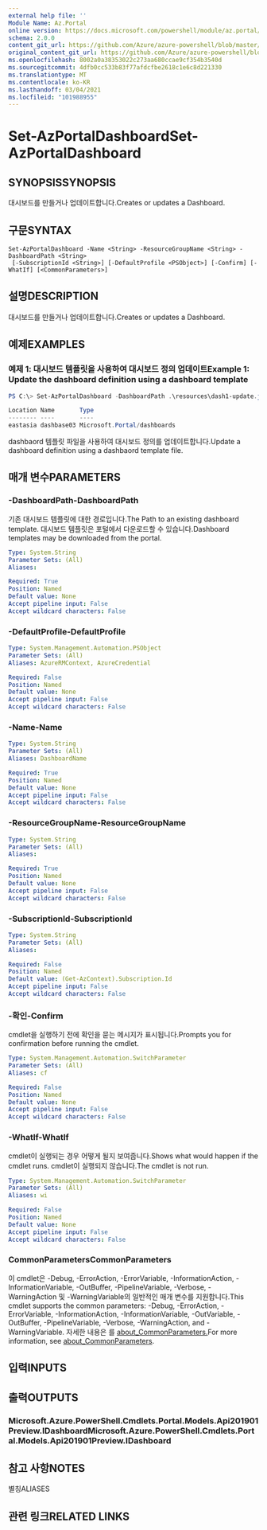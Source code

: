 ```yaml
---
external help file: ''
Module Name: Az.Portal
online version: https://docs.microsoft.com/powershell/module/az.portal/set-azportaldashboard
schema: 2.0.0
content_git_url: https://github.com/Azure/azure-powershell/blob/master/src/Portal/help/Set-AzPortalDashboard.md
original_content_git_url: https://github.com/Azure/azure-powershell/blob/master/src/Portal/help/Set-AzPortalDashboard.md
ms.openlocfilehash: 8002a0a38353022c273aa680ccae9cf354b3540d
ms.sourcegitcommit: 4dfb0cc533b83f77afdcfbe2618c1e6c8d221330
ms.translationtype: MT
ms.contentlocale: ko-KR
ms.lasthandoff: 03/04/2021
ms.locfileid: "101988955"
---
```

# <span data-ttu-id="25590-101">Set-AzPortalDashboard</span><span class="sxs-lookup"><span data-stu-id="25590-101">Set-AzPortalDashboard</span></span>

## <span data-ttu-id="25590-102">SYNOPSIS</span><span class="sxs-lookup"><span data-stu-id="25590-102">SYNOPSIS</span></span>
<span data-ttu-id="25590-103">대시보드를 만들거나 업데이트합니다.</span><span class="sxs-lookup"><span data-stu-id="25590-103">Creates or updates a Dashboard.</span></span>

## <span data-ttu-id="25590-104">구문</span><span class="sxs-lookup"><span data-stu-id="25590-104">SYNTAX</span></span>

```
Set-AzPortalDashboard -Name <String> -ResourceGroupName <String> -DashboardPath <String>
 [-SubscriptionId <String>] [-DefaultProfile <PSObject>] [-Confirm] [-WhatIf] [<CommonParameters>]
```

## <span data-ttu-id="25590-105">설명</span><span class="sxs-lookup"><span data-stu-id="25590-105">DESCRIPTION</span></span>
<span data-ttu-id="25590-106">대시보드를 만들거나 업데이트합니다.</span><span class="sxs-lookup"><span data-stu-id="25590-106">Creates or updates a Dashboard.</span></span>

## <span data-ttu-id="25590-107">예제</span><span class="sxs-lookup"><span data-stu-id="25590-107">EXAMPLES</span></span>

### <span data-ttu-id="25590-108">예제 1: 대시보드 템플릿을 사용하여 대시보드 정의 업데이트</span><span class="sxs-lookup"><span data-stu-id="25590-108">Example 1: Update the dashboard definition using a dashboard template</span></span>
```powershell
PS C:\> Set-AzPortalDashboard -DashboardPath .\resources\dash1-update.json -ResourceGroupName my-rg -DashboardName dashbase03

Location Name       Type
-------- ----       ----
eastasia dashbase03 Microsoft.Portal/dashboards
```

<span data-ttu-id="25590-109">dashbaord 템플릿 파일을 사용하여 대시보드 정의를 업데이트합니다.</span><span class="sxs-lookup"><span data-stu-id="25590-109">Update a dashboard definition using a dashbaord template file.</span></span>

## <span data-ttu-id="25590-110">매개 변수</span><span class="sxs-lookup"><span data-stu-id="25590-110">PARAMETERS</span></span>

### <span data-ttu-id="25590-111">-DashboardPath</span><span class="sxs-lookup"><span data-stu-id="25590-111">-DashboardPath</span></span>
<span data-ttu-id="25590-112">기존 대시보드 템플릿에 대한 경로입니다.</span><span class="sxs-lookup"><span data-stu-id="25590-112">The Path to an existing dashboard template.</span></span>
<span data-ttu-id="25590-113">대시보드 템플릿은 포털에서 다운로드할 수 있습니다.</span><span class="sxs-lookup"><span data-stu-id="25590-113">Dashboard templates may be downloaded from the portal.</span></span>

```yaml
Type: System.String
Parameter Sets: (All)
Aliases:

Required: True
Position: Named
Default value: None
Accept pipeline input: False
Accept wildcard characters: False
```

### <span data-ttu-id="25590-114">-DefaultProfile</span><span class="sxs-lookup"><span data-stu-id="25590-114">-DefaultProfile</span></span>


```yaml
Type: System.Management.Automation.PSObject
Parameter Sets: (All)
Aliases: AzureRMContext, AzureCredential

Required: False
Position: Named
Default value: None
Accept pipeline input: False
Accept wildcard characters: False
```

### <span data-ttu-id="25590-115">-Name</span><span class="sxs-lookup"><span data-stu-id="25590-115">-Name</span></span>


```yaml
Type: System.String
Parameter Sets: (All)
Aliases: DashboardName

Required: True
Position: Named
Default value: None
Accept pipeline input: False
Accept wildcard characters: False
```

### <span data-ttu-id="25590-116">-ResourceGroupName</span><span class="sxs-lookup"><span data-stu-id="25590-116">-ResourceGroupName</span></span>


```yaml
Type: System.String
Parameter Sets: (All)
Aliases:

Required: True
Position: Named
Default value: None
Accept pipeline input: False
Accept wildcard characters: False
```

### <span data-ttu-id="25590-117">-SubscriptionId</span><span class="sxs-lookup"><span data-stu-id="25590-117">-SubscriptionId</span></span>


```yaml
Type: System.String
Parameter Sets: (All)
Aliases:

Required: False
Position: Named
Default value: (Get-AzContext).Subscription.Id
Accept pipeline input: False
Accept wildcard characters: False
```

### <span data-ttu-id="25590-118">-확인</span><span class="sxs-lookup"><span data-stu-id="25590-118">-Confirm</span></span>
<span data-ttu-id="25590-119">cmdlet을 실행하기 전에 확인을 묻는 메시지가 표시됩니다.</span><span class="sxs-lookup"><span data-stu-id="25590-119">Prompts you for confirmation before running the cmdlet.</span></span>

```yaml
Type: System.Management.Automation.SwitchParameter
Parameter Sets: (All)
Aliases: cf

Required: False
Position: Named
Default value: None
Accept pipeline input: False
Accept wildcard characters: False
```

### <span data-ttu-id="25590-120">-WhatIf</span><span class="sxs-lookup"><span data-stu-id="25590-120">-WhatIf</span></span>
<span data-ttu-id="25590-121">cmdlet이 실행되는 경우 어떻게 될지 보여줍니다.</span><span class="sxs-lookup"><span data-stu-id="25590-121">Shows what would happen if the cmdlet runs.</span></span>
<span data-ttu-id="25590-122">cmdlet이 실행되지 않습니다.</span><span class="sxs-lookup"><span data-stu-id="25590-122">The cmdlet is not run.</span></span>

```yaml
Type: System.Management.Automation.SwitchParameter
Parameter Sets: (All)
Aliases: wi

Required: False
Position: Named
Default value: None
Accept pipeline input: False
Accept wildcard characters: False
```

### <span data-ttu-id="25590-123">CommonParameters</span><span class="sxs-lookup"><span data-stu-id="25590-123">CommonParameters</span></span>
<span data-ttu-id="25590-124">이 cmdlet은 -Debug, -ErrorAction, -ErrorVariable, -InformationAction, -InformationVariable, -OutBuffer, -PipelineVariable, -Verbose, -WarningAction 및 -WarningVariable의 일반적인 매개 변수를 지원합니다.</span><span class="sxs-lookup"><span data-stu-id="25590-124">This cmdlet supports the common parameters: -Debug, -ErrorAction, -ErrorVariable, -InformationAction, -InformationVariable, -OutVariable, -OutBuffer, -PipelineVariable, -Verbose, -WarningAction, and -WarningVariable.</span></span> <span data-ttu-id="25590-125">자세한 내용은 를 [about_CommonParameters.](http://go.microsoft.com/fwlink/?LinkID=113216)</span><span class="sxs-lookup"><span data-stu-id="25590-125">For more information, see [about_CommonParameters](http://go.microsoft.com/fwlink/?LinkID=113216).</span></span>

## <span data-ttu-id="25590-126">입력</span><span class="sxs-lookup"><span data-stu-id="25590-126">INPUTS</span></span>

## <span data-ttu-id="25590-127">출력</span><span class="sxs-lookup"><span data-stu-id="25590-127">OUTPUTS</span></span>

### <span data-ttu-id="25590-128">Microsoft.Azure.PowerShell.Cmdlets.Portal.Models.Api201901Preview.IDashboard</span><span class="sxs-lookup"><span data-stu-id="25590-128">Microsoft.Azure.PowerShell.Cmdlets.Portal.Models.Api201901Preview.IDashboard</span></span>

## <span data-ttu-id="25590-129">참고 사항</span><span class="sxs-lookup"><span data-stu-id="25590-129">NOTES</span></span>

<span data-ttu-id="25590-130">별칭</span><span class="sxs-lookup"><span data-stu-id="25590-130">ALIASES</span></span>

## <span data-ttu-id="25590-131">관련 링크</span><span class="sxs-lookup"><span data-stu-id="25590-131">RELATED LINKS</span></span>

